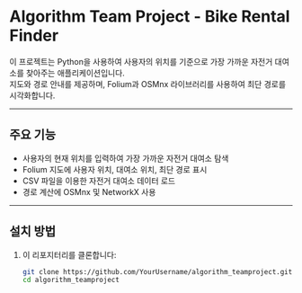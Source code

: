 # Algorithm Team Project - Bike Rental Finder

이 프로젝트는 Python을 사용하여 사용자의 위치를 기준으로 가장 가까운 자전거 대여소를 찾아주는 애플리케이션입니다.  
지도와 경로 안내를 제공하며, Folium과 OSMnx 라이브러리를 사용하여 최단 경로를 시각화합니다.

---

## 주요 기능
- 사용자의 현재 위치를 입력하여 가장 가까운 자전거 대여소 탐색
- Folium 지도에 사용자 위치, 대여소 위치, 최단 경로 표시
- CSV 파일을 이용한 자전거 대여소 데이터 로드
- 경로 계산에 OSMnx 및 NetworkX 사용

---

## 설치 방법

1. 이 리포지터리를 클론합니다:
   ```bash
   git clone https://github.com/YourUsername/algorithm_teamproject.git
   cd algorithm_teamproject
